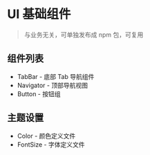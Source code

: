 # UI 基础组件
> 与业务无关，可单独发布成 npm 包，可复用

## 组件列表
* TabBar - 底部 Tab 导航组件
* Navigator - 顶部导航视图
* Button - 按钮组

## 主题设置
* Color - 颜色定义文件
* FontSize -  字体定义文件
